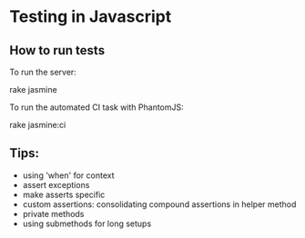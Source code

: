 # Testing in Javascript

## How to run tests

To run the server:

  rake jasmine

To run the automated CI task with PhantomJS:

  rake jasmine:ci

## Tips:
- using 'when' for context
- assert exceptions
- make asserts specific
- custom assertions: consolidating compound assertions in helper method
- private methods
- using submethods for long setups
